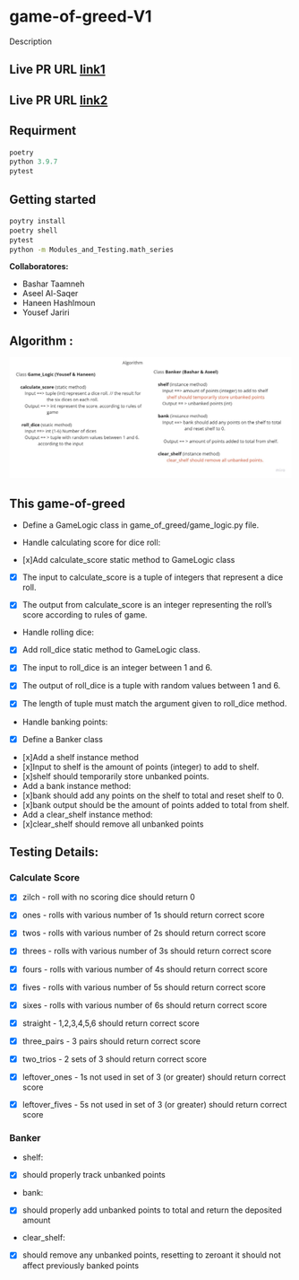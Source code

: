# game-of-greed-V1

Description

<!-- * This program simulates Mad Libs game which is a typical word game that consists of one player who asks the others for a list of words to fill in the blanks in the story before reading out loud.  -->

## **Live PR URL** [link1](https://github.com/jariryyousef/game_of_greed/pull/1)

## **Live PR URL** [link2](https://github.com/jariryyousef/game_of_greed/pull/2)

## Requirment

```javascript
poetry
python 3.9.7
pytest
```

## Getting started

```bash
poytry install
poetry shell
pytest
python -m Modules_and_Testing.math_series
```

**Collaboratores:**

- Bashar Taamneh
- Aseel Al-Saqer
- Haneen Hashlmoun
- Yousef Jariri

## Algorithm :

<img src = "Game of Greed.jpg">

## This game-of-greed

- Define a GameLogic class in game_of_greed/game_logic.py file.
- Handle calculating score for dice roll:

- [x]Add calculate_score static method to GameLogic class

- [x] The input to calculate_score is a tuple of integers that represent a dice roll.

- [x] The output from calculate_score is an integer representing the roll’s score according to rules of game.

- Handle rolling dice:

- [x] Add roll_dice static method to GameLogic class.

- [x] The input to roll_dice is an integer between 1 and 6.

- [x] The output of roll_dice is a tuple with random values between 1 and 6.
- [x] The length of tuple must match the argument given to roll_dice method.
- Handle banking points:
- [x] Define a Banker class
- [x]Add a shelf instance method
- [x]Input to shelf is the amount of points (integer) to add to shelf.
- [x]shelf should temporarily store unbanked points.
- Add a bank instance method:
- [x]bank should add any points on the shelf to total and reset shelf to 0.
- [x]bank output should be the amount of points added to total from shelf.
- Add a clear_shelf instance method:
- [x]clear_shelf should remove all unbanked points

## Testing Details:

### Calculate Score

- [x] zilch - roll with no scoring dice should return 0

- [x] ones - rolls with various number of 1s should return correct score

- [x] twos - rolls with various number of 2s should return correct score

- [x] threes - rolls with various number of 3s should return correct score
- [x] fours - rolls with various number of 4s should return correct score

- [x] fives - rolls with various number of 5s should return correct score

- [x] sixes - rolls with various number of 6s should return correct score

- [x] straight - 1,2,3,4,5,6 should return correct score

- [x] three_pairs - 3 pairs should return correct score

- [x] two_trios - 2 sets of 3 should return correct score

- [x] leftover_ones - 1s not used in set of 3 (or greater) should return correct score

- [x] leftover_fives - 5s not used in set of 3 (or greater) should return correct score

### Banker

- shelf:
- [x] should properly track unbanked points
- bank:
- [x] should properly add unbanked points to total and return the deposited amount
- clear_shelf:
- [x] should remove any unbanked points, resetting to zeroant it should not affect previously banked points
